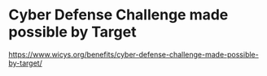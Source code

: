 # Cyber Defense Challenge made possible by Target
https://www.wicys.org/benefits/cyber-defense-challenge-made-possible-by-target/
